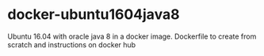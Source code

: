 # docker-ubuntu1604java8
Ubuntu 16.04 with oracle java 8 in a docker image. Dockerfile to create from scratch and instructions on docker hub
